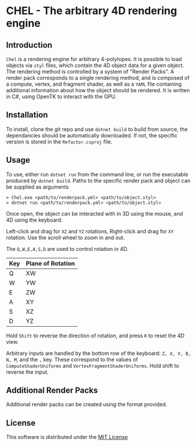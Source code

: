 # CHEL - The arbitrary 4D rendering engine

## Introduction

`Chel` is a rendering engine for arbitrary 4-polytopes. It is possible to load objects via `styl` files, which contain the 4D object data for a given object. The rendering method is controlled by a system of "Render Packs". A render pack corresponds to a single rendering method, and is composed of a compute, vertex, and fragment shader, as well as a `YAML` file containing additional information about how the object should be rendered. It is written in C#, using OpenTK to interact with the GPU.

## Installation

To install, clone the git repo and use `dotnet build` to build from source, the dependancies should be automatically downloaded. If not, the specific version is stored in the `Refactor.csproj` file.

## Usage

To use, either run `dotnet run` from the command line, or run the executable produced by `dotnet build`. Paths to the specific render pack and object can be supplied as arguments

```
> Chel.exe <path/to/renderpack.yml> <path/to/object.styl>
> dotnet run <path/to/renderpack.yml> <path/to/object.styl>
```

Once open, the object can be interacted with in 3D using the mouse, and 4D using the keyboard.

Left-click and drag for `XZ` and `YZ` rotations, Right-click and drag for `XY` rotation. Use the scroll wheel to zoom in and out.

The `Q,W,E,A,S,D` are used to control rotation in 4D.

|Key|Plane of Rotation|
|-|-|
|Q|XW|
|W|YW|
|E|ZW|
|A|XY|
|S|XZ|
|D|YZ|

Hold `Shift` to reverse the direction of rotation, and press `R` to reset the 4D view.

Arbitrary inputs are handled by the bottom row of the keyboard: `Z, X, V, B, N, M`, and the `,` key. These correspond to the values of `ComputeShaderUniforms` and `VertexFragmentShaderUniforms`. Hold shift to reverse the input.

## Additional Render Packs

Additional render packs can be created using the format provided.

## License

This software is distributed under the [MIT License](https://mit-license.org/)